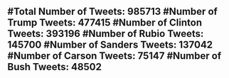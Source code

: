 #Total Number of Tweets: 985713 
#Number of Trump Tweets: 477415
#Number of Clinton Tweets: 393196
#Number of Rubio Tweets: 145700
#Number of Sanders Tweets: 137042
#Number of Carson Tweets: 75147
#Number of Bush Tweets: 48502
---
